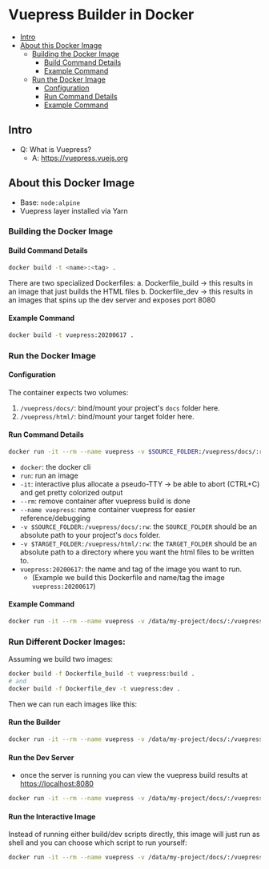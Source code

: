 # Vuepress Builder in Docker
<!-- MarkdownTOC autolink="true" -->

- [Intro](#intro)
- [About this Docker Image](#about-this-docker-image)
	- [Building the Docker Image](#building-the-docker-image)
		- [Build Command Details](#build-command-details)
		- [Example Command](#example-command)
	- [Run the Docker Image](#run-the-docker-image)
		- [Configuration](#configuration)
		- [Run Command Details](#run-command-details)
		- [Example Command](#example-command-1)

<!-- /MarkdownTOC -->

## Intro
- Q: What is Vuepress?
  - A: https://vuepress.vuejs.org
  
## About this Docker Image

- Base: `node:alpine`
- Vuepress layer installed via Yarn

### Building the Docker Image

#### Build Command Details

```bash
docker build -t <name>:<tag> .
```

There are two specialized Dockerfiles:
a. Dockerfile_build -> this results in an image that just builds the HTML files
b. Dockerfile_dev -> this results in an images that spins up the dev server and exposes port 8080

#### Example Command

```bash
docker build -t vuepress:20200617 .
```

### Run the Docker Image 

#### Configuration

The container expects two volumes:
1. `/vuepress/docs/`: bind/mount your project's `docs` folder here.
2. `/vuepress/html/`: bind/mount your target folder here.

#### Run Command Details

```bash
docker run -it --rm --name vuepress -v $SOURCE_FOLDER:/vuepress/docs/:rw -v $TARGET_FOLDER:/vuepress/html/:rw vuepress:20200617
```

- `docker`: the docker cli
- `run`: run an image
- `-it`: interactive plus allocate a pseudo-TTY -> be able to abort (CTRL+C) and get pretty colorized output
- `--rm`: remove container after vuepress build is done 
- `--name vuepress`: name container vuepress for easier reference/debugging
- `-v $SOURCE_FOLDER:/vuepress/docs/:rw`: the `SOURCE_FOLDER` should be an absolute path to your project's `docs` folder.
- `-v $TARGET_FOLDER:/vuepress/html/:rw`: the `TARGET_FOLDER` should be an absolute path to a directory where you want the html files to be written to.
- `vuepress:20200617`: the name and tag of the image you want to run. 
  - (Example we build this Dockerfile and name/tag the image `vuepress:20200617`) 

#### Example Command

```bash
docker run -it --rm --name vuepress -v /data/my-project/docs/:/vuepress/docs/:rw -v /data/my-project/html:/vuepress/html/:rw vuepress:20200617
```

### Run Different Docker Images:

Assuming we build two images:

```bash
docker build -f Dockerfile_build -t vuepress:build .
# and
docker build -f Dockerfile_dev -t vuepress:dev .
```

Then we can run each images like this:

#### Run the Builder

```bash
docker run -it --rm --name vuepress -v /data/my-project/docs/:/vuepress/docs/:rw -v /data/my-project/html:/vuepress/html/:rw princefisher/vuepress:build
```

#### Run the Dev Server 

- once the server is running you can view the vuepress build results at <https://localhost:8080>

```bash
docker run -it --rm --name vuepress -v /data/my-project/docs/:/vuepress/docs/:rw -p 8080:8080 princefisher/vuepress:dev
```

#### Run the Interactive Image

Instead of running either build/dev scripts directly, this image will just run as shell and you can choose which script to run yourself:

```bash
docker run -it --rm --name vuepress -v /data/my-project/docs/:/vuepress/docs/:rw -v /data/my-project/html:/vuepress/html/:rw -p 8080:8080 princefisher/vuepress:interactive
```
